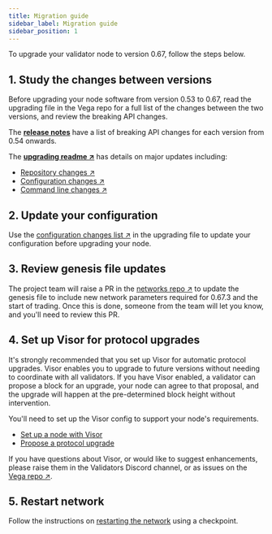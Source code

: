 ```yaml
---
title: Migration guide
sidebar_label: Migration guide
sidebar_position: 1
---
```


To upgrade your validator node to version 0.67, follow the steps below. 

## 1. Study the changes between versions
Before upgrading your node software from version 0.53 to 0.67, read the upgrading file in the Vega repo for a full list of the changes between the two versions, and review the breaking API changes.

The **[release notes](../../releases/overview.md)** have a list of breaking API changes for each version from 0.54 onwards.

The **[upgrading readme ↗](https://github.com/vegaprotocol/vega/blob/develop/UPGRADING.md)** has details on major updates including:

* [Repository changes ↗](https://github.com/vegaprotocol/vega/blob/develop/UPGRADING.md#repository-changes)
* [Configuration changes ↗](https://github.com/vegaprotocol/vega/blob/develop/UPGRADING.md#configuration-changes)
* [Command line changes ↗](https://github.com/vegaprotocol/vega/blob/develop/UPGRADING.md#command-line-changes)

## 2. Update your configuration
Use the [configuration changes list ↗](https://github.com/vegaprotocol/vega/blob/develop/UPGRADING.md#configuration-changes) in the upgrading file to update your configuration before upgrading your node.

## 3. Review genesis file updates 
The project team will raise a PR in the [networks repo ↗](https://github.com/vegaprotocol/networks/pulls) to update the genesis file to include new network parameters required for 0.67.3 and the start of trading. Once this is done, someone from the team will let you know, and you'll need to review this PR. 

## 4. Set up Visor for protocol upgrades
It's strongly recommended that you set up Visor for automatic protocol upgrades. Visor enables you to upgrade to future versions without needing to coordinate with all validators. If you have Visor enabled, a validator can propose a block for an upgrade, your node can agree to that proposal, and the upgrade will happen at the pre-determined block height without intervention. 

You'll need to set up the Visor config to support your node's requirements. 

* [Set up a node with Visor](./get-started/setup-validator#initialise-visor-for-smooth-protocol-upgrades)
* [Propose a protocol upgrade](propose-protocol-upgrades)

If you have questions about Visor, or would like to suggest enhancements, please raise them in the Validators Discord channel, or as issues on the [Vega repo ↗](https://github.com/vegaprotocol/vega/issues).

## 5. Restart network
Follow the instructions on [restarting the network](../how-to/restart-network.md) using a checkpoint.
